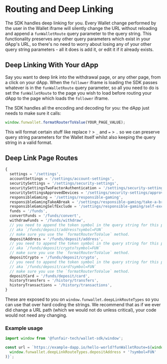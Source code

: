 # Routing and Deep Linking

The SDK handles deep linking for you. Every Wallet change performed by the user in the Wallet iframe will silently change the URL without reloading and append a `funWalletRoute` query parameter to the query string. This functionality preserves any other query parameters which exist in your dApp's URL, so there's no need to worry about losing any of your other query string parameters - all it does is add it, or edit it if it already exists.

## Deep Linking With Your dApp

Say you want to deep link into the withdrawal page, or any other page, from a click on your dApp. When the `follower` iframe is loading the SDK passes whatever is in the `funWalletRoute` query parameter, so all you need to do is set the `funWalletRoute` to the page you wish to load before routing your dApp to the page which loads the `follower` iframe.

The SDK handles all the encoding and decoding for you: the dApp just needs to make sure it calls:

```ts
window.funwallet.formatRouterToValue(YOUR_PAGE_VALUE);
```

This will format certain stuff like replace `?` > `_` and `=` > `.` so we can preserve query string parameters for the Wallet itself whilst also keeping the query string in a valid format.

## Deep Link Page Routes

```ts
{
  settings = '/settings',
  accountSettings = '/settings/account-settings',
  securitySettings = '/settings/security-settings',
  securitySettingsTwoFactorAuthentication = '/settings/security-settings/two-factor-authentication',
  securitySettingsApprovedDevices = '/settings/security-settings/approved-devices',
  responsibleGaming = '/settings/responsible-gaming',
  responsibleGamingTakeABreak = '/settings/responsible-gaming/take-a-break',
  responsibleGamingSelfExclude = '/settings/responsible-gaming/self-exclude',
  funds = '/funds',
  convertFunds = '/funds/convert',
  withdrawFunds = '/funds/withdraw',
  // you need to append the token symbol in the query string for this page
  // aka `/funds/deposit/address?symbol=FUN`
  // make sure you use the `formatRouterToValue` method.
  depositAddress = '/funds/deposit/address',
  // you need to append the token symbol in the query string for this page
  // aka `/funds/deposit/crypto?symbol=FUN`
  // make sure you use the `formatRouterToValue` method.
  depositCrypto = '/funds/deposit/crypto',
  // you need to append the token symbol in the query string for this page
  // aka `/funds/deposit/card?symbol=FUN`
  // make sure you use the `formatRouterToValue` method.
  depositCard = '/funds/deposit/card',
  historyTransfers = '/history/transfers',
  historyTransactions = '/history/transactions',
}
```

These are exposed to you on `window.funwallet.deepLinkRouteTypes` so you can use that over hard coding the strings. We recommend that as if we ever did change a URL path (which we would not do unless critical), your code would not need any changing.

### Example usage

```ts
import window from '@funfair-tech/wallet-sdk/window';

const url = `https://example-dapp.io/hello-world?funWalletRoute=${window.funwallet.formatRouterToValue(
  window.funwallet.deepLinkRouteTypes.depositAddress + '?symbol=FUN'
)}`;
```
